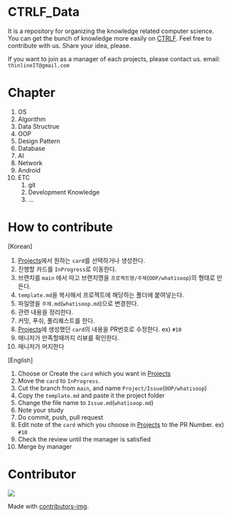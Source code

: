 # CTRLF_Data
It is a repository for organizing the knowledge related computer science.
You can get the bunch of knowledge more easily on [CTRLF](www.google.com).
Feel free to contribute with us. Share your idea, please.

If you want to join as a manager of each projects, please contact us.
email: `thinlineIT@gmail.com`

# Chapter
1. OS
1. Algorithm
1. Data Structrue
1. OOP
1. Design Pattern
1. Database
1. AI
1. Network
1. Android
1. ETC
    1. git
    2. Development Knowledge
    3. ...

# How to contribute
[Korean]
1. [Projects](https://github.com/syg4806/CTRLF_Data/projects)에서 원하는 `card`를 선택하거나 생성한다.
1. 진행할 카드를 `InProgress`로 이동한다.
1. 브랜치를 `main` 에서 따고 브랜치명을 `프로젝트명/주제`(`OOP/whatisoop`)의 형태로 만든다.
1. `template.md`을 복사해서 프로젝트에 해당하는 폴더에 붙여넣는다.
1. 파일명을 `주제.md`(`whatisoop.md`)으로 변경한다.
1. 관련 내용을 정리한다.
1. 커밋, 푸쉬, 풀리퀘스트를 한다.
1. [Projects](https://github.com/syg4806/CTRLF_Data/projects)에 생성했던 `card`의 내용을 PR번호로 수정한다. ex) `#10`
1. 매니저가 만족할때까지 리뷰를 확인한다.
1. 매니저가 머지한다

[English]
1. Choose or Create the `card` which you want in [Projects](https://github.com/syg4806/CTRLF_Data/projects)
1. Move the `card` to `InProgress`.
1. Cut the branch from `main`, and name `Project/Issue`(`OOP/whatisoop`)
1. Copy the `template.md` and paste it the project folder
1. Change the file name to `Issue.md`(`whatisoop.md`)
1. Note your study
1. Do commit, push, pull request
1. Edit note of the `card` which you choose in [Projects](https://github.com/syg4806/CTRLF_Data/projects) to the PR Number. ex) `#10`
1. Check the review until the manager is satisfied
1. Merge by manager

# Contributor
<a href="https://github.com/syg4806/CTRLF_Data/graphs/contributors">
  <img src="https://contrib.rocks/image?repo=syg4806/CTRLF_Data" />
</a>

Made with [contributors-img](https://contrib.rocks).